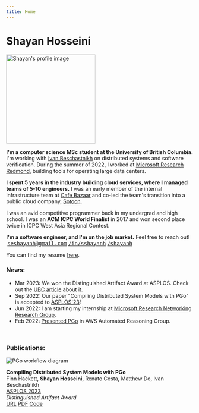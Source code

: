 ```yaml
---
title: Home 
---
```


# Shayan Hosseini

<div class="row">

<!-- <div class="col-sm-4 order-sm-2 mb-3">
    <img src="/shayan3.jpg">
</div> -->

<div class="col">

<div class="float-end mx-3 my-1" style="max-width: 50%;" >
    <img width="240px" alt="Shayan's profile image" src="/shayan4.jpg">
</div>

**I'm a computer science MSc student at the University of British Columbia.** I'm
working with [Ivan Beschastnikh](https://www.cs.ubc.ca/~bestchai/) on
distributed systems and software verification. During the summer of 2022, I worked
at [Microsoft Research Redmond](https://www.microsoft.com/en-us/research/lab/microsoft-research-redmond/), 
building tools for operating large data centers.

**I spent 5 years in the industry building cloud services, where I managed teams of 5-10 engineers.**
I was an early member of the internal infrastructure
team at [Cafe Bazaar](https://cafebazaar.ir/app?l=en) and co-led the team's
transition into a public cloud company, [Sotoon](https://sotoon.ir/).

I was an avid competitive programmer back in my undergrad and high school. I was
an **ACM ICPC World Finalist** in 2017 and won second place twice in ICPC West Asia
Regional Contest.

**I'm a software engineer, and I'm on the job market.** Feel free to reach out!
<br>
<a href="mailto:seshayanh@gmail.com" class="social text-reset text-decoration-none"><i class="fa-solid fa-envelope" style="padding-right: 3px;"></i><tt>seshayanh@gmail.com</tt></a>
<a href="https://www.linkedin.com/in/sshayanh" class="social text-reset text-decoration-none"><i class="fa-brands fa-linkedin"></i><tt>/in/sshayanh</tt></a>
<a href="https://github.com/shayanh" class="social text-reset text-decoration-none"><i class="fa-brands fa-github"></i><tt>/shayanh</tt></a>
<!-- <a href="https://twitter.com/xzrta" class="social text-reset text-decoration-none"><i class="fa-brands fa-twitter"></i><tt>/xzrta</tt></a> -->
<!-- <a href="https://mastodon.social/@shayanh" class="social text-reset text-decoration-none"><i class="fa-brands fa-mastodon"></i><tt>/@shayanh</tt></a> -->

You can find my resume [here](/shayan-resume.pdf).

</div>

</div>

<div class="row">

<div class="col">

### News:

* Mar 2023: We won the Distinguished Artifact Award at ASPLOS. Check out
the [UBC article](https://www.cs.ubc.ca/news/2023/05/distinguished-artifact-award-asplos-conference-computer-science-researchers) 
about it.
* Sep 2022: Our paper "Compiling Distributed System Models with PGo" is
accepted to [ASPLOS'23](https://www.asplos-conference.org/asplos2023/)!
* Jun 2022: I am starting my internship at 
[Microsoft Research Networking Research Group](https://www.microsoft.com/en-us/research/group/networking-research/).
* Feb 2022: [Presented PGo](https://www.youtube.com/watch?v=H6-dQQSikik) in AWS Automated Reasoning Group.

</div>

</div>

<br>

<div class="row">

<div class="col">

### Publications:

</div>

</div>

<div class="row">

<div class="col-sm-2 mb-2">
<img src="pgo-flow.png" alt="PGo workflow diagram">
</div>

<div class="col-sm-10 mb-2">

**Compiling Distributed System Models with PGo**\
Finn Hackett, **Shayan Hosseini**, Renato Costa, Matthew Do, Ivan Beschastnikh\
<a href="https://asplos-conference.org/" class="text-decoration-none">ASPLOS 2023</a>\
<i class="fa-solid fa-trophy"></i> *Distinguished Artifact Award*\
<a href="https://dl.acm.org/doi/10.1145/3575693.3575695" class="btn btn-sm btn-outline-dark z-depth-0 pub-btn" role="button" target="_blank"><i class="fa-solid fa-earth-americas"></i> URL</a>
<a href="/pgo23.pdf" class="btn btn-sm btn-outline-dark z-depth-0 pub-btn" role="button" target="_blank"><i class="fa-solid fa-file-pdf"></i> PDF</a>
<a href="https://github.com/DistCompiler/pgo" class="btn btn-sm btn-outline-dark z-depth-0 pub-btn" role="button" target="_blank"><i class="fa-brands fa-github"></i> Code</a>

</div>

</div>

<br>

<div class="row">

<div class="col">

<!-- ### Contact: -->

</div>

</div>
